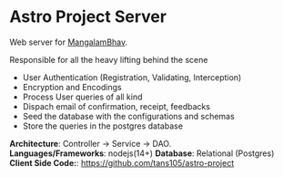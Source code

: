 # Astro Project Server

<p>Web server for <a href="https://mangalambhav.in">MangalamBhav</a>. </p>

Responsible for all the heavy lifting behind the scene 
- User Authentication (Registration, Validating, Interception) 
- Encryption and Encodings 
- Process User queries of all kind
- Dispach email of confirmation, receipt, feedbacks
- Seed the database with the configurations and schemas
- Store the queries in the postgres database


**Architecture**:  Controller -> Service -> DAO.<br>
**Languages/Frameworks**: nodejs(14+)
**Database**: Relational (Postgres)<br>
**Client Side Code:**: https://github.com/tans105/astro-project<br>
